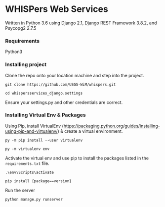 # WHISPers Web Services

Written in Python 3.6 using Django 2.1, Django REST Framework 3.8.2, and Psycopg2 2.7.5

### Requirements
Python3

### Installing project

Clone the repo onto your location machine and step into the project.

```git clone https://github.com/USGS-WiM/whispers.git```

```cd whispersservices_django.settings```

Ensure your settings.py and other credentials are correct.

### Installing Virtual Env & Packages
Using Pip, install VirtualEnv (https://packaging.python.org/guides/installing-using-pip-and-virtualenv/) & create a virtual environment.

```py -m pip install --user virtualenv```

```py -m virtualenv env```

Activate the virtual env and use pip to install the packages listed in the `requirements.txt` file.

```.\env\Scripts\activate```

```pip install {package==version}```

Run the server

```python manage.py runserver```
